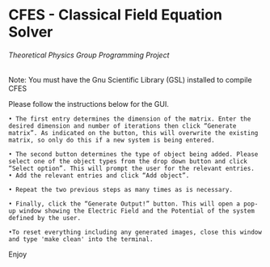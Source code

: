 # CFES - Classical Field Equation Solver
###### Theoretical Physics Group Programming Project

Note: You must have the Gnu Scientific Library (GSL) installed to compile CFES

Please follow the instructions below for the GUI.

    • The first entry determines the dimension of the matrix. Enter the desired dimension and number of iterations then click “Generate matrix”. As indicated on the button, this will overwrite the existing matrix, so only do this if a new system is being entered.

    • The second button determines the type of object being added. Please select one of the object types from the drop down button and click “Select option”. This will prompt the user for the relevant entries.
    • Add the relevant entries and click “Add object”.

    • Repeat the two previous steps as many times as is necessary.

    • Finally, click the “Generate Output!” button. This will open a pop-up window showing the Electric Field and the Potential of the system defined by the user. 

    •To reset everything including any generated images, close this window and type 'make clean' into the terminal.


Enjoy
